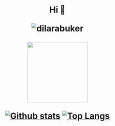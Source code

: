 <h1 align="center"> Hi 👋

<p align="center"> <img src="https://komarev.com/ghpvc/?username=dilarabuker&label=Profile%20views&color=0e75b6&style=flat" alt="dilarabuker" /> </p>
<img src= "https://github.com/dilarabukerr/dilarabukerr/blob/main/avatar.png" width="200">


[![Github stats](https://github-readme-stats.vercel.app/api?username=dilarabukerr&show_icons=true&include_all_commits=true)](https://github.com/dilarabukerr/github-readme-stats)
[![Top Langs](https://github-readme-stats.vercel.app/api/top-langs/?username=dilarabukerr&layout=compact)](https://github.com/dilarabukerr/github-readme-stats)




